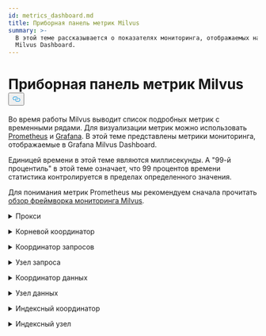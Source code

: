 ```yaml
---
id: metrics_dashboard.md
title: Приборная панель метрик Milvus
summary: >-
  В этой теме рассказывается о показателях мониторинга, отображаемых на панели
  Milvus Dashboard.
---
```

<h1 id="Milvus-Metrics-Dashboard" class="common-anchor-header">Приборная панель метрик Milvus<button data-href="#Milvus-Metrics-Dashboard" class="anchor-icon" translate="no">
      <svg translate="no"
        aria-hidden="true"
        focusable="false"
        height="20"
        version="1.1"
        viewBox="0 0 16 16"
        width="16"
      >
        <path
          fill="#0092E4"
          fill-rule="evenodd"
          d="M4 9h1v1H4c-1.5 0-3-1.69-3-3.5S2.55 3 4 3h4c1.45 0 3 1.69 3 3.5 0 1.41-.91 2.72-2 3.25V8.59c.58-.45 1-1.27 1-2.09C10 5.22 8.98 4 8 4H4c-.98 0-2 1.22-2 2.5S3 9 4 9zm9-3h-1v1h1c1 0 2 1.22 2 2.5S13.98 12 13 12H9c-.98 0-2-1.22-2-2.5 0-.83.42-1.64 1-2.09V6.25c-1.09.53-2 1.84-2 3.25C6 11.31 7.55 13 9 13h4c1.45 0 3-1.69 3-3.5S14.5 6 13 6z"
        ></path>
      </svg>
    </button></h1><p>Во время работы Milvus выводит список подробных метрик с временными рядами. Для визуализации метрик можно использовать <a href="https://prometheus.io/">Prometheus</a> и <a href="https://grafana.com/">Grafana</a>. В этой теме представлены метрики мониторинга, отображаемые в Grafana Milvus Dashboard.</p>
<p>Единицей времени в этой теме являются миллисекунды. А "99-й процентиль" в этой теме означает, что 99 процентов времени статистика контролируется в пределах определенного значения.</p>
<p>Для понимания метрик Prometheus мы рекомендуем сначала прочитать <a href="/docs/ru/monitor_overview.md">обзор фреймворка мониторинга Milvus</a>.</p>
<p><details><summary>Прокси</summary></p>
<table>
<thead>
<tr><th>Панель</th><th>Описание панели</th><th>PromQL (язык запросов Prometheus)</th><th>Используемые метрики Milvus</th><th>Описание метрик Milvus</th></tr>
</thead>
<tbody>
<tr><td>Скорость подсчета поисковых векторов</td><td>Среднее количество векторов, запрашиваемых в секунду каждым прокси в течение последних двух минут.</td><td><code translate="no">sum(increase(milvus_proxy_search_vectors_count{app_kubernetes_io_instance=~&quot;$instance&quot;, app_kubernetes_io_name=&quot;$app_name&quot;, namespace=&quot;$namespace&quot;}[2m])/120) by (pod, node_id)</code></td><td><code translate="no">milvus_proxy_search_vectors_count</code></td><td>Накопленное количество запрошенных векторов.</td></tr>
<tr><td>Insert Vector Count Rate</td><td>Среднее количество векторов, вставленных в секунду каждым прокси в течение последних двух минут.</td><td><code translate="no">sum(increase(milvus_proxy_insert_vectors_count{app_kubernetes_io_instance=~&quot;$instance&quot;, app_kubernetes_io_name=&quot;$app_name&quot;, namespace=&quot;$namespace&quot;}[2m])/120) by (pod, node_id)</code></td><td><code translate="no">milvus_proxy_insert_vectors_count</code></td><td>Накопленное количество вставленных векторов.</td></tr>
<tr><td>Латентность поиска</td><td>Средняя задержка и 99-й процентиль задержки получения запросов на поиск и запрос каждым прокси в течение последних двух минут.</td><td>p99: <br/> <code translate="no">histogram_quantile(0.99, sum by (le, query_type, pod, node_id) (rate(milvus_proxy_sq_latency_bucket{app_kubernetes_io_instance=~&quot;$instance&quot;, app_kubernetes_io_name=&quot;$app_name&quot;, namespace=&quot;$namespace&quot;}[2m])))</code> <br/> avg: <br/> <code translate="no">sum(increase(milvus_proxy_sq_latency_sum{app_kubernetes_io_instance=~&quot;$instance&quot;, app_kubernetes_io_name=&quot;$app_name&quot;, namespace=&quot;$namespace&quot;}[2m])) by (pod, node_id, query_type) / sum(increase(milvus_proxy_sq_latency_count{app_kubernetes_io_instance=~&quot;$instance&quot;, app_kubernetes_io_name=&quot;$app_name&quot;, namespace=&quot;$namespace&quot;}[2m])) by (pod, node_id, query_type)</code></td><td><code translate="no">milvus_proxy_sq_latency</code></td><td>Задержка запросов на поиск и запросы.</td></tr>
<tr><td>Задержка поиска коллекции</td><td>Средняя задержка и 99-й процентиль задержки получения запросов поиска и запросов к определенной коллекции каждым прокси в течение последних двух минут.</td><td>p99: <br/> <code translate="no">histogram_quantile(0.99, sum by (le, query_type, pod, node_id) (rate(milvus_proxy_collection_sq_latency_bucket{app_kubernetes_io_instance=~&quot;$instance&quot;, app_kubernetes_io_name=&quot;$app_name&quot;, namespace=&quot;$namespace&quot;, collection_name=~&quot;$collection&quot;}[2m])))</code> <br/> avg: <br/> <code translate="no">sum(increase(milvus_proxy_collection_sq_latency_sum{app_kubernetes_io_instance=~&quot;$instance&quot;, app_kubernetes_io_name=&quot;$app_name&quot;, namespace=&quot;$namespace&quot;, collection_name=~&quot;$collection&quot;}[2m])) by (pod, node_id, query_type) / sum(increase(milvus_proxy_collection_sq_latency_count{app_kubernetes_io_instance=~&quot;$instance&quot;, app_kubernetes_io_name=&quot;$app_name&quot;, namespace=&quot;$namespace&quot;, collection_name=~&quot;$collection&quot;}[2m])) by (pod, node_id, query_type)</code></td><td><code translate="no">milvus_proxy_collection_sq_latency_sum</code></td><td>Время ожидания запросов поиска и запросов к определенной коллекции</td></tr>
<tr><td>Мутационная задержка</td><td>Средняя задержка и 99-й процентиль задержки получения запросов на мутацию каждым прокси в течение последних двух минут.</td><td>p99: <br/> <code translate="no">histogram_quantile(0.99, sum by (le, msg_type, pod, node_id) (rate(milvus_proxy_mutation_latency_bucket{app_kubernetes_io_instance=~&quot;$instance&quot;, app_kubernetes_io_name=&quot;$app_name&quot;, namespace=&quot;$namespace&quot;}[2m])))</code> <br/> avg: <br/> <code translate="no">sum(increase(milvus_proxy_mutation_latency_sum{app_kubernetes_io_instance=~&quot;$instance&quot;, app_kubernetes_io_name=&quot;$app_name&quot;, namespace=&quot;$namespace&quot;}[2m])) by (pod, node_id, msg_type) / sum(increase(milvus_proxy_mutation_latency_count{app_kubernetes_io_instance=~&quot;$instance&quot;, app_kubernetes_io_name=&quot;$app_name&quot;, namespace=&quot;$namespace&quot;}[2m])) by (pod, node_id, msg_type)</code></td><td><code translate="no">milvus_proxy_mutation_latency_sum</code></td><td>Задержка запросов на мутацию.</td></tr>
<tr><td>Латентность мутации коллекции</td><td>Средняя задержка и 99-й процентиль задержки получения запросов мутации к определенной коллекции каждым прокси в течение последних двух минут.</td><td>p99: <br/> <code translate="no">histogram_quantile(0.99, sum by (le, query_type, pod, node_id) (rate(milvus_proxy_collection_sq_latency_bucket{app_kubernetes_io_instance=~&quot;$instance&quot;, app_kubernetes_io_name=&quot;$app_name&quot;, namespace=&quot;$namespace&quot;, collection_name=~&quot;$collection&quot;}[2m])))</code> <br/> avg: <br/> <code translate="no">sum(increase(milvus_proxy_collection_sq_latency_sum{app_kubernetes_io_instance=~&quot;$instance&quot;, app_kubernetes_io_name=&quot;$app_name&quot;, namespace=&quot;$namespace&quot;, collection_name=~&quot;$collection&quot;}[2m])) by (pod, node_id, query_type) / sum(increase(milvus_proxy_collection_sq_latency_count{app_kubernetes_io_instance=~&quot;$instance&quot;, app_kubernetes_io_name=&quot;$app_name&quot;, namespace=&quot;$namespace&quot;, collection_name=~&quot;$collection&quot;}[2m])) by (pod, node_id, query_type)</code></td><td><code translate="no">milvus_proxy_collection_sq_latency_sum</code></td><td>Задержка запросов мутации к определенной коллекции</td></tr>
<tr><td>Задержка ожидания результатов поиска</td><td>Средняя задержка и 99-й процентиль задержки между отправкой запросов поиска и запросов и получением результатов прокси в течение последних двух минут.</td><td>p99: <br/> <code translate="no">histogram_quantile(0.99, sum by (le, query_type, pod, node_id) (rate(milvus_proxy_sq_wait_result_latency_bucket{app_kubernetes_io_instance=~&quot;$instance&quot;, app_kubernetes_io_name=&quot;$app_name&quot;, namespace=&quot;$namespace&quot;}[2m])))</code> <br/> avg: <br/> <code translate="no">sum(increase(milvus_proxy_sq_wait_result_latency_sum{app_kubernetes_io_instance=~&quot;$instance&quot;, app_kubernetes_io_name=&quot;$app_name&quot;, namespace=&quot;$namespace&quot;}[2m])) by (pod, node_id, query_type) / sum(increase(milvus_proxy_sq_wait_result_latency_count{app_kubernetes_io_instance=~&quot;$instance&quot;, app_kubernetes_io_name=&quot;$app_name&quot;, namespace=&quot;$namespace&quot;}[2m])) by (pod, node_id, query_type)</code></td><td><code translate="no">milvus_proxy_sq_wait_result_latency</code></td><td>Задержка между отправкой запросов на поиск и получение результатов.</td></tr>
<tr><td>Уменьшить задержку результатов поиска</td><td>Средняя задержка и 99-й процентиль задержки агрегирования результатов поиска и запросов через прокси в течение последних двух минут.</td><td>p99: <br/> <code translate="no">histogram_quantile(0.99, sum by (le, query_type, pod, node_id) (rate(milvus_proxy_sq_reduce_result_latency_bucket{app_kubernetes_io_instance=~&quot;$instance&quot;, app_kubernetes_io_name=&quot;$app_name&quot;, namespace=&quot;$namespace&quot;}[2m])))</code> <br/> avg: <br/> <code translate="no">sum(increase(milvus_proxy_sq_reduce_result_latency_sum{app_kubernetes_io_instance=~&quot;$instance&quot;, app_kubernetes_io_name=&quot;$app_name&quot;, namespace=&quot;$namespace&quot;}[2m])) by (pod, node_id, query_type) / sum(increase(milvus_proxy_sq_reduce_result_latency_count{app_kubernetes_io_instance=~&quot;$instance&quot;, app_kubernetes_io_name=&quot;$app_name&quot;, namespace=&quot;$namespace&quot;}[2m])) by (pod, node_id, query_type)</code></td><td><code translate="no">milvus_proxy_sq_reduce_result_latency</code></td><td>Задержка объединения результатов поиска и запросов, возвращаемых каждым узлом запроса.</td></tr>
<tr><td>Задержка декодирования результатов поиска</td><td>Средняя задержка и 99-й процентиль задержки декодирования результатов поиска и запросов по прокси в течение последних двух минут.</td><td>p99: <br/> <code translate="no">histogram_quantile(0.99, sum by (le, query_type, pod, node_id) (rate(milvus_proxy_sq_decode_result_latency_bucket{app_kubernetes_io_instance=~&quot;$instance&quot;, app_kubernetes_io_name=&quot;$app_name&quot;, namespace=&quot;$namespace&quot;}[2m])))</code> <br/> avg: <br/> <code translate="no">sum(increase(milvus_proxy_sq_decode_result_latency_sum{app_kubernetes_io_instance=~&quot;$instance&quot;, app_kubernetes_io_name=&quot;$app_name&quot;, namespace=&quot;$namespace&quot;}[2m])) by (pod, node_id, query_type) / sum(increase(milvus_proxy_sq_decode_resultlatency_count{app_kubernetes_io_instance=~&quot;$instance&quot;, app_kubernetes_io_name=&quot;$app_name&quot;, namespace=&quot;$namespace&quot;}[2m])) by (pod, node_id, query_type)</code></td><td><code translate="no">milvus_proxy_sq_decode_result_latency</code></td><td>Задержка декодирования каждого результата поиска и запроса.</td></tr>
<tr><td>Msg Stream Object Num</td><td>Среднее, максимальное и минимальное количество объектов msgstream, созданных каждым прокси на соответствующей физической теме за последние две минуты.</td><td><code translate="no">avg(milvus_proxy_msgstream_obj_num{app_kubernetes_io_instance=~&quot;$instance&quot;, app_kubernetes_io_name=&quot;$app_name&quot;, namespace=&quot;$namespace&quot;}) by (pod, node_id) max(milvus_proxy_msgstream_obj_num{app_kubernetes_io_instance=~&quot;$instance&quot;, app_kubernetes_io_name=&quot;$app_name&quot;, namespace=&quot;$namespace&quot;}) by (pod, node_id) min(milvus_proxy_msgstream_obj_num{app_kubernetes_io_instance=~&quot;$instance&quot;, app_kubernetes_io_name=&quot;$app_name&quot;, namespace=&quot;$namespace&quot;}) by (pod, node_id)</code></td><td><code translate="no">milvus_proxy_msgstream_obj_num</code></td><td>Количество объектов msgstream, созданных в каждой физической теме.</td></tr>
<tr><td>Задержка отправки мутаций</td><td>Средняя задержка и 99-й процентиль задержки отправки запросов на вставку или удаление каждым прокси в течение последних двух минут.</td><td>p99: <br/> <code translate="no">histogram_quantile(0.99, sum by (le, msg_type, pod, node_id) (rate(milvus_proxy_mutation_send_latency_bucket{app_kubernetes_io_instance=~&quot;$instance&quot;, app_kubernetes_io_name=&quot;$app_name&quot;, namespace=&quot;$namespace&quot;}[2m])))</code> <br/> avg: <br/> <code translate="no">sum(increase(milvus_proxy_mutation_send_latency_sum{app_kubernetes_io_instance=~&quot;$instance&quot;, app_kubernetes_io_name=&quot;$app_name&quot;, namespace=&quot;$namespace&quot;}[2m])) by (pod, node_id, msg_type) / sum(increase(milvus_proxy_mutation_send_latency_count{app_kubernetes_io_instance=~&quot;$instance&quot;, app_kubernetes_io_name=&quot;$app_name&quot;, namespace=&quot;$namespace&quot;}[2m])) by (pod, node_id, msg_type)</code></td><td><code translate="no">milvus_proxy_mutation_send_latency</code></td><td>Задержка отправки запросов на вставку или удаление.</td></tr>
<tr><td>Скорость попадания в кэш</td><td>Средний показатель попадания в кэш операций, включая <code translate="no">GeCollectionID</code>, <code translate="no">GetCollectionInfo</code> и <code translate="no">GetCollectionSchema</code> в секунду в течение последних двух минут.</td><td><code translate="no">sum(increase(milvus_proxy_cache_hit_count{app_kubernetes_io_instance=~&quot;$instance&quot;, app_kubernetes_io_name=&quot;$app_name&quot;, namespace=&quot;$namespace&quot;, cache_state=&quot;hit&quot;}[2m])/120) by(cache_name, pod, node_id) / sum(increase(milvus_proxy_cache_hit_count{app_kubernetes_io_instance=~&quot;$instance&quot;, app_kubernetes_io_name=&quot;$app_name&quot;, namespace=&quot;$namespace&quot;}[2m])/120) by(cache_name, pod, node_id)</code></td><td><code translate="no">milvus_proxy_cache_hit_count</code></td><td>Статистика попаданий и отказов для каждой операции чтения кэша.</td></tr>
<tr><td>Задержка обновления кэша</td><td>Средняя задержка и 99-й процентиль задержки обновления кэша по прокси в течение последних двух минут.</td><td>p99: <br/> <code translate="no">histogram_quantile(0.99, sum by (le, pod, node_id) (rate(milvus_proxy_cache_update_latency_bucket{app_kubernetes_io_instance=~&quot;$instance&quot;, app_kubernetes_io_name=&quot;$app_name&quot;, namespace=&quot;$namespace&quot;}[2m])))</code> <br/> avg: <br/> <code translate="no">sum(increase(milvus_proxy_cache_update_latency_sum{app_kubernetes_io_instance=~&quot;$instance&quot;, app_kubernetes_io_name=&quot;$app_name&quot;, namespace=&quot;$namespace&quot;}[2m])) by (pod, node_id) / sum(increase(milvus_proxy_cache_update_latency_count{app_kubernetes_io_instance=~&quot;$instance&quot;, app_kubernetes_io_name=&quot;$app_name&quot;, namespace=&quot;$namespace&quot;}[2m])) by (pod, node_id)</code></td><td><code translate="no">milvus_proxy_cache_update_latency</code></td><td>Задержка обновления кэша каждый раз.</td></tr>
<tr><td>Время синхронизации</td><td>Среднее, максимальное и минимальное количество эпохального времени, синхронизированного каждым прокси в соответствующем физическом канале.</td><td><code translate="no">avg(milvus_proxy_sync_epoch_time{app_kubernetes_io_instance=~&quot;$instance&quot;, app_kubernetes_io_name=&quot;$app_name&quot;, namespace=&quot;$namespace&quot;}) by (pod, node_id) max(milvus_proxy_sync_epoch_time{app_kubernetes_io_instance=~&quot;$instance&quot;, app_kubernetes_io_name=&quot;$app_name&quot;, namespace=&quot;$namespace&quot;}) by (pod, node_id) min(milvus_proxy_sync_epoch_time{app_kubernetes_io_instance=~&quot;$instance&quot;, app_kubernetes_io_name=&quot;$app_name&quot;, namespace=&quot;$namespace&quot;}) by (pod, node_id)</code></td><td><code translate="no">milvus_proxy_sync_epoch_time</code></td><td>Время эпохи каждого физического канала (время Unix, миллисекунды, прошедшие с 1 января 1970 года).    <br/>    По умолчанию существует <code translate="no">ChannelName</code>, не относящийся к физическим каналам.</td></tr>
<tr><td>Применить задержку PK</td><td>Средняя задержка и 99-й процентиль задержки применения первичного ключа каждым прокси за последние две минуты.</td><td>p99: <br/> <code translate="no">histogram_quantile(0.99, sum by (le, pod, node_id) (rate(milvus_proxy_apply_pk_latency_bucket{app_kubernetes_io_instance=~&quot;$instance&quot;, app_kubernetes_io_name=&quot;$app_name&quot;, namespace=&quot;$namespace&quot;}[2m])))</code> <br/> avg: <br/> <code translate="no">sum(increase(milvus_proxy_apply_pk_latency_sum{app_kubernetes_io_instance=~&quot;$instance&quot;, app_kubernetes_io_name=&quot;$app_name&quot;, namespace=&quot;$namespace&quot;}[2m])) by (pod, node_id) / sum(increase(milvus_proxy_apply_pk_latency_count{app_kubernetes_io_instance=~&quot;$instance&quot;, app_kubernetes_io_name=&quot;$app_name&quot;, namespace=&quot;$namespace&quot;}[2m])) by (pod, node_id)</code></td><td><code translate="no">milvus_proxy_apply_pk_latency</code></td><td>Задержка применения первичного ключа.</td></tr>
<tr><td>Задержка применения временной метки</td><td>Средняя задержка и 99-й процентиль задержки применения временной метки каждым прокси в течение последних двух минут.</td><td>p99: <br/> <code translate="no">histogram_quantile(0.99, sum by (le, pod, node_id) (rate(milvus_proxy_apply_timestamp_latency_bucket{app_kubernetes_io_instance=~&quot;$instance&quot;, app_kubernetes_io_name=&quot;$app_name&quot;, namespace=&quot;$namespace&quot;}[2m])))</code> <br/> avg: <br/> <code translate="no">sum(increase(milvus_proxy_apply_timestamp_latency_sum{app_kubernetes_io_instance=~&quot;$instance&quot;, app_kubernetes_io_name=&quot;$app_name&quot;, namespace=&quot;$namespace&quot;}[2m])) by (pod, node_id) / sum(increase(milvus_proxy_apply_timestamp_latency_count{app_kubernetes_io_instance=~&quot;$instance&quot;, app_kubernetes_io_name=&quot;$app_name&quot;, namespace=&quot;$namespace&quot;}[2m])) by (pod, node_id)</code></td><td><code translate="no">milvus_proxy_apply_timestamp_latency</code></td><td>Задержка применения временной метки.</td></tr>
<tr><td>Коэффициент успешности запросов</td><td>Количество успешных запросов, полученных в секунду каждым прокси, с подробной разбивкой по типам запросов. Возможные типы запросов: DescribeCollection, DescribeIndex, GetCollectionStatistics, HasCollection, Search, Query, ShowPartitions, Insert и т. д.</td></tr>
<tr><td><code translate="no">sum(increase(milvus_proxy_req_count{app_kubernetes_io_instance=~&quot;$instance&quot;, app_kubernetes_io_name=&quot;$app_name&quot;, namespace=&quot;$namespace&quot;, status=&quot;success&quot;}[2m])/120) by(function_name, pod, node_id)</code></td><td><code translate="no">milvus_proxy_req_count</code></td><td>Количество всех типов полученных запросов</td></tr>
<tr><td>Частота неудачных запросов</td><td>Количество неудачных запросов, полученных в секунду каждым прокси, с подробной разбивкой по каждому типу запросов. Возможные типы запросов: DescribeCollection, DescribeIndex, GetCollectionStatistics, HasCollection, Search, Query, ShowPartitions, Insert и т. д.</td></tr>
<tr><td><code translate="no">sum(increase(milvus_proxy_req_count{app_kubernetes_io_instance=~&quot;$instance&quot;, app_kubernetes_io_name=&quot;$app_name&quot;, namespace=&quot;$namespace&quot;, status=&quot;fail&quot;}[2m])/120) by(function_name, pod, node_id)</code></td><td><code translate="no">milvus_proxy_req_count</code></td><td>Количество всех типов полученных запросов</td></tr>
<tr><td>Латентность запроса</td><td>Средняя задержка и 99-й процентиль задержки всех типов принимаемых запросов каждым прокси-сервером</td><td>p99: <br/> <code translate="no">histogram_quantile(0.99, sum by (le, pod, node_id, function_name) (rate(milvus_proxy_req_latency_bucket{app_kubernetes_io_instance=~&quot;$instance&quot;, app_kubernetes_io_name=&quot;$app_name&quot;, namespace=&quot;$namespace&quot;}[2m])))</code> <br/> avg: <br/> <code translate="no">sum(increase(milvus_proxy_req_latency_sum{app_kubernetes_io_instance=~&quot;$instance&quot;, app_kubernetes_io_name=&quot;$app_name&quot;, namespace=&quot;$namespace&quot;}[2m])) by (pod, node_id, function_name) / sum(increase(milvus_proxy_req_latency_count{app_kubernetes_io_instance=~&quot;$instance&quot;, app_kubernetes_io_name=&quot;$app_name&quot;, namespace=&quot;$namespace&quot;}[2m])) by (pod, node_id, function_name)</code></td><td><code translate="no">milvus_proxy_req_latency</code></td><td>Задержка всех типов запросов на получение</td></tr>
<tr><td>Количество байт запросов на вставку/удаление</td><td>Количество байт запросов на вставку и удаление, полученных прокси в секунду за последние две минуты.</td><td><code translate="no">sum(increase(milvus_proxy_receive_bytes_count{app_kubernetes_io_instance=~&quot;$instance&quot;, app_kubernetes_io_name=&quot;$app_name&quot;, namespace=&quot;$namespace&quot;}[2m])/120) by(pod, node_id)</code></td><td><code translate="no">milvus_proxy_receive_bytes_count</code></td><td>Количество запросов на вставку и удаление.</td></tr>
<tr><td>Скорость отправки байтов</td><td>Количество байт в секунду, отправленных обратно клиенту, когда каждый прокси отвечает на запросы поиска и запросов в течение последних двух минут.</td><td><code translate="no">sum(increase(milvus_proxy_send_bytes_count{app_kubernetes_io_instance=~&quot;$instance&quot;, app_kubernetes_io_name=&quot;$app_name&quot;, namespace=&quot;$namespace&quot;}[2m])/120) by(pod, node_id)</code></td><td><code translate="no">milvus_proxy_send_bytes_count</code></td><td>Количество байт, отправленных обратно клиенту, пока каждый прокси отвечает на запросы поиска и запросов.</td></tr>
</tbody>
</table>
<p></details></p>
<p><details><summary>Корневой координатор</summary></p>
<table>
<thead>
<tr><th>Панель</th><th>Описание панели</th><th>PromQL (язык запросов Prometheus)</th><th>Используемые метрики Milvus</th><th>Описание метрик Milvus</th></tr>
</thead>
<tbody>
<tr><td>Количество прокси-узлов</td><td>Количество созданных прокси.</td><td><code translate="no">sum(milvus_rootcoord_proxy_num{app_kubernetes_io_instance=~&quot;$instance&quot;, app_kubernetes_io_name=&quot;$app_name&quot;, namespace=&quot;$namespace&quot;}) by (app_kubernetes_io_instance)</code></td><td><code translate="no">milvus_rootcoord_proxy_num</code></td><td>Количество прокси-узлов.</td></tr>
<tr><td>Sync Time</td><td>Среднее, максимальное и минимальное количество эпохального времени, синхронизированного каждым корневым коордом в каждом физическом канале (PChannel).</td><td><code translate="no">avg(milvus_rootcoord_sync_epoch_time{app_kubernetes_io_instance=~&quot;$instance&quot;, app_kubernetes_io_name=&quot;$app_name&quot;, namespace=&quot;$namespace&quot;}) by (app_kubernetes_io_instance) max(milvus_rootcoord_sync_epoch_time{app_kubernetes_io_instance=~&quot;$instance&quot;, app_kubernetes_io_name=&quot;$app_name&quot;, namespace=&quot;$namespace&quot;}) by (app_kubernetes_io_instance) min(milvus_rootcoord_sync_epoch_time{app_kubernetes_io_instance=~&quot;$instance&quot;, app_kubernetes_io_name=&quot;$app_name&quot;, namespace=&quot;$namespace&quot;}) by (app_kubernetes_io_instance)</code></td><td><code translate="no">milvus_rootcoord_sync_epoch_time</code></td><td>Время эпохи каждого физического канала (время Unix, миллисекунды, прошедшие с 1 января 1970 года).</td></tr>
<tr><td>Скорость выполнения DDL-запросов</td><td>Состояние и количество DDL-запросов в секунду в течение последних двух минут.</td><td><code translate="no">sum(increase(milvus_rootcoord_ddl_req_count{app_kubernetes_io_instance=~&quot;$instance&quot;, app_kubernetes_io_name=&quot;$app_name&quot;, namespace=&quot;$namespace&quot;}[2m])/120) by (status, function_name)</code></td><td><code translate="no">milvus_rootcoord_ddl_req_count</code></td><td>Общее количество DDL-запросов, включая <code translate="no">CreateCollection</code>, <code translate="no">DescribeCollection</code>, <code translate="no">DescribeSegments</code>, <code translate="no">HasCollection</code>, <code translate="no">ShowCollections</code>, <code translate="no">ShowPartitions</code> и <code translate="no">ShowSegments</code>.</td></tr>
<tr><td>Латентность DDL-запросов</td><td>Средняя задержка и 99-й процентиль задержки DDL-запросов за последние две минуты.</td><td>p99: <br/> <code translate="no">histogram_quantile(0.99, sum by (le, function_name) (rate(milvus_rootcoord_ddl_req_latency_bucket{app_kubernetes_io_instance=~&quot;$instance&quot;, app_kubernetes_io_name=&quot;$app_name&quot;, namespace=&quot;$namespace&quot;}[2m])))</code> <br/> avg: <br/> <code translate="no">sum(increase(milvus_rootcoord_ddl_req_latency_sum{app_kubernetes_io_instance=~&quot;$instance&quot;, app_kubernetes_io_name=&quot;$app_name&quot;, namespace=&quot;$namespace&quot;}[2m])) by (function_name) / sum(increase(milvus_rootcoord_ddl_req_latency_count{app_kubernetes_io_instance=~&quot;$instance&quot;, app_kubernetes_io_name=&quot;$app_name&quot;, namespace=&quot;$namespace&quot;}[2m])) by (function_name)</code></td><td><code translate="no">milvus_rootcoord_ddl_req_latency</code></td><td>Задержка всех типов DDL-запросов.</td></tr>
<tr><td>Sync Timetick Latency</td><td>Средняя задержка и 99-й процентиль времени, использованного root coord для синхронизации всех временных меток с PChannel в течение последних двух минут.</td><td>p99: <br/> <code translate="no">histogram_quantile(0.99, sum by (le) (rate(milvus_rootcoord_sync_timetick_latency_bucket{app_kubernetes_io_instance=~&quot;$instance&quot;, app_kubernetes_io_name=&quot;$app_name&quot;, namespace=&quot;$namespace&quot;}[2m])))</code> <br/> avg: <br/> <code translate="no">sum(increase(milvus_rootcoord_sync_timetick_latency_sum{app_kubernetes_io_instance=~&quot;$instance&quot;, app_kubernetes_io_name=&quot;$app_name&quot;, namespace=&quot;$namespace&quot;}[2m])) / sum(increase(milvus_rootcoord_sync_timetick_latency_count{app_kubernetes_io_instance=~&quot;$instance&quot;, app_kubernetes_io_name=&quot;$app_name&quot;, namespace=&quot;$namespace&quot;}[2m]))</code></td><td><code translate="no">milvus_rootcoord_sync_timetick_latency</code></td><td>время, использованное корневым координатором для синхронизации всех временных меток с PChannel.</td></tr>
<tr><td>Скорость распределения идентификаторов</td><td>Количество идентификаторов, присваиваемых корневым коордом в секунду в течение последних двух минут.</td><td><code translate="no">sum(increase(milvus_rootcoord_id_alloc_count{app_kubernetes_io_instance=~&quot;$instance&quot;, app_kubernetes_io_name=&quot;$app_name&quot;, namespace=&quot;$namespace&quot;}[2m])/120)</code></td><td><code translate="no">milvus_rootcoord_id_alloc_count</code></td><td>Накопленное количество идентификаторов, присвоенных корневым коордом.</td></tr>
<tr><td>Временная метка</td><td>Последняя временная метка корневого коорда.</td><td><code translate="no">milvus_rootcoord_timestamp{app_kubernetes_io_instance=~&quot;$instance&quot;, app_kubernetes_io_name=&quot;$app_name&quot;, namespace=&quot;$namespace&quot;}</code></td><td><code translate="no">milvus_rootcoord_timestamp</code></td><td>Последняя временная метка корневого координатора.</td></tr>
<tr><td>Сохраненные временные метки</td><td>Предварительно назначенные временные метки, которые root coord сохраняет в метахранилище.</td><td><code translate="no">milvus_rootcoord_timestamp_saved{app_kubernetes_io_instance=~&quot;$instance&quot;, app_kubernetes_io_name=&quot;$app_name&quot;, namespace=&quot;$namespace&quot;}</code></td><td><code translate="no">milvus_rootcoord_timestamp_saved</code></td><td>Предварительно назначенные временные метки, которые root coord сохраняет в метахранилище.     <br/>    Временные метки назначаются на 3 секунды раньше. Временная метка обновляется и сохраняется в метахранилище каждые 50 миллисекунд.</td></tr>
<tr><td>Количество коллекций</td><td>Общее количество коллекций.</td><td><code translate="no">sum(milvus_rootcoord_collection_num{app_kubernetes_io_instance=~&quot;$instance&quot;, app_kubernetes_io_name=&quot;$app_name&quot;, namespace=&quot;$namespace&quot;}) by (app_kubernetes_io_instance)</code></td><td><code translate="no">milvus_rootcoord_collection_num</code></td><td>Общее количество коллекций, существующих в Milvus на данный момент.</td></tr>
<tr><td>Partition Num</td><td>Общее количество разделов.</td><td><code translate="no">sum(milvus_rootcoord_partition_num{app_kubernetes_io_instance=~&quot;$instance&quot;, app_kubernetes_io_name=&quot;$app_name&quot;, namespace=&quot;$namespace&quot;}) by (app_kubernetes_io_instance)</code></td><td><code translate="no">milvus_rootcoord_partition_num</code></td><td>Общее количество разделов, существующих в Milvus на данный момент.</td></tr>
<tr><td>DML Channel Num</td><td>Общее количество каналов DML.</td><td><code translate="no">sum(milvus_rootcoord_dml_channel_num{app_kubernetes_io_instance=~&quot;$instance&quot;, app_kubernetes_io_name=&quot;$app_name&quot;, namespace=&quot;$namespace&quot;}) by (app_kubernetes_io_instance)</code></td><td><code translate="no">milvus_rootcoord_dml_channel_num</code></td><td>Общее количество каналов DML, существующих в Milvus в настоящее время.</td></tr>
<tr><td>Msgstream Num</td><td>Общее количество msgstreams.</td><td><code translate="no">sum(milvus_rootcoord_msgstream_obj_num{app_kubernetes_io_instance=~&quot;$instance&quot;, app_kubernetes_io_name=&quot;$app_name&quot;, namespace=&quot;$namespace&quot;}) by (app_kubernetes_io_instance)</code></td><td><code translate="no">milvus_rootcoord_msgstream_obj_num</code></td><td>Общее количество msgstreams в Milvus на данный момент.</td></tr>
<tr><td>Credential Num</td><td>Общее количество учетных данных.</td><td><code translate="no">sum(milvus_rootcoord_credential_num{app_kubernetes_io_instance=~&quot;$instance&quot;, app_kubernetes_io_name=&quot;$app_name&quot;, namespace=&quot;$namespace&quot;}) by (app_kubernetes_io_instance)</code></td><td><code translate="no">milvus_rootcoord_credential_num</code></td><td>Общее количество учетных данных в Milvus на данный момент.</td></tr>
<tr><td>Задержка временного тика</td><td>Сумма максимальной временной задержки тиков графиков потока на всех DataNodes и QueryNodes.</td><td><code translate="no">sum(milvus_rootcoord_time_tick_delay{app_kubernetes_io_instance=~&quot;$instance&quot;, app_kubernetes_io_name=&quot;$app_name&quot;, namespace=&quot;$namespace&quot;}) by (app_kubernetes_io_instance)</code></td><td><code translate="no">milvus_rootcoord_time_tick_delay</code></td><td>Максимальная временная задержка тиков графиков потока на каждом DataNode и QueryNode.</td></tr>
</tbody>
</table>
<p></details></p>
<p><details><summary>Координатор запросов</summary></p>
<table>
<thead>
<tr><th>Панель</th><th>Описание панели</th><th>PromQL (язык запросов Prometheus)</th><th>Используемые метрики Milvus</th><th>Описание метрик Milvus</th></tr>
</thead>
<tbody>
<tr><td>Collection Loaded Num</td><td>Количество коллекций, которые в данный момент загружены в память.</td><td><code translate="no">sum(milvus_querycoord_collection_num{app_kubernetes_io_instance=~&quot;$instance&quot;, app_kubernetes_io_name=&quot;$app_name&quot;, namespace=&quot;$namespace&quot;}) by (app_kubernetes_io_instance)</code></td><td><code translate="no">milvus_querycoord_collection_num</code></td><td>Количество коллекций, которые в данный момент загружены Milvus.</td></tr>
<tr><td>Entity Loaded Num</td><td>Количество сущностей, загруженных в память в данный момент.</td><td><code translate="no">sum(milvus_querycoord_entity_num{app_kubernetes_io_instance=~&quot;$instance&quot;, app_kubernetes_io_name=&quot;$app_name&quot;, namespace=&quot;$namespace&quot;}) by (app_kubernetes_io_instance)</code></td><td><code translate="no">milvus_querycoord_entitiy_num</code></td><td>Количество сущностей, загруженных Milvus в данный момент.</td></tr>
<tr><td>Скорость запросов на загрузку</td><td>Количество запросов на загрузку в секунду за последние две минуты.</td><td><code translate="no">sum(increase(milvus_querycoord_load_req_count{app_kubernetes_io_instance=~&quot;$instance&quot;, app_kubernetes_io_name=&quot;$app_name&quot;, namespace=&quot;$namespace&quot;}[2m])120) by (status)</code></td><td><code translate="no">milvus_querycoord_load_req_count</code></td><td>Накопленное количество запросов на загрузку.</td></tr>
<tr><td>Скорость запросов на освобождение</td><td>Количество запросов на освобождение в секунду в течение последних двух минут.</td><td><code translate="no">sum(increase(milvus_querycoord_release_req_count{app_kubernetes_io_instance=~&quot;$instance&quot;, app_kubernetes_io_name=&quot;$app_name&quot;, namespace=&quot;$namespace&quot;}[2m])/120) by (status)</code></td><td><code translate="no">milvus_querycoord_release_req_count</code></td><td>Накопленное количество запросов на освобождение.</td></tr>
<tr><td>Латентность запросов нагрузки</td><td>Средняя задержка и 99-й процентиль задержки запросов нагрузки за последние две минуты.</td><td>p99: <br/> <code translate="no">histogram_quantile(0.99, sum by (le) (rate(milvus_querycoord_load_latency_bucket{app_kubernetes_io_instance=~&quot;$instance&quot;, app_kubernetes_io_name=&quot;$app_name&quot;, namespace=&quot;$namespace&quot;}[2m])))</code> <br/> avg: <br/> <code translate="no">sum(increase(milvus_querycoord_load_latency_sum{app_kubernetes_io_instance=~&quot;$instance&quot;, app_kubernetes_io_name=&quot;$app_name&quot;, namespace=&quot;$namespace&quot;}[2m])) / sum(increase(milvus_querycoord_load_latency_count{app_kubernetes_io_instance=~&quot;$instance&quot;, app_kubernetes_io_name=&quot;$app_name&quot;, namespace=&quot;$namespace&quot;}[2m]))</code></td><td><code translate="no">milvus_querycoord_load_latency</code></td><td>Время, затраченное на выполнение запроса на нагрузку.</td></tr>
<tr><td>Задержка запроса на освобождение</td><td>Средняя задержка и 99-й процентиль задержки запросов на освобождение в течение последних двух минут.</td><td>p99: <br/> <code translate="no">histogram_quantile(0.99, sum by (le) (rate(milvus_querycoord_release_latency_bucket{app_kubernetes_io_instance=~&quot;$instance&quot;, app_kubernetes_io_name=&quot;$app_name&quot;, namespace=&quot;$namespace&quot;}[2m])))</code> <br/> avg: <br/> <code translate="no">sum(increase(milvus_querycoord_release_latency_sum{app_kubernetes_io_instance=~&quot;$instance&quot;, app_kubernetes_io_name=&quot;$app_name&quot;, namespace=&quot;$namespace&quot;}[2m])) / sum(increase(milvus_querycoord_release_latency_count{app_kubernetes_io_instance=~&quot;$instance&quot;, app_kubernetes_io_name=&quot;$app_name&quot;, namespace=&quot;$namespace&quot;}[2m]))</code></td><td><code translate="no">milvus_querycoord_release_latency</code></td><td>Время, затраченное на завершение запроса на освобождение.</td></tr>
<tr><td>Задача поднагрузки</td><td>Количество задач подзагрузки.</td><td><code translate="no">sum(milvus_querycoord_child_task_num{app_kubernetes_io_instance=~&quot;$instance&quot;, app_kubernetes_io_name=&quot;$app_name&quot;, namespace=&quot;$namespace&quot;}) by (app_kubernetes_io_instance)</code></td><td><code translate="no">milvus_querycoord_child_task_num</code></td><td>Количество подзадач нагрузки.    <br/>    Коорд запроса разбивает запрос нагрузки на несколько подзадач.</td></tr>
<tr><td>Родительское задание нагрузки</td><td>Количество родительских заданий нагрузки.</td><td><code translate="no">sum(milvus_querycoord_parent_task_num{app_kubernetes_io_instance=~&quot;$instance&quot;, app_kubernetes_io_name=&quot;$app_name&quot;, namespace=&quot;$namespace&quot;}) by (app_kubernetes_io_instance)</code></td><td><code translate="no">milvus_querycoord_parent_task_num</code></td><td>Количество подзадач.    <br/>    Каждый запрос нагрузки соответствует родительской задаче в очереди задач.</td></tr>
<tr><td>Латентность подзадач нагрузки</td><td>Средняя задержка и 99-й процентиль задержки задачи подзагрузки за последние две минуты.</td><td>p99: <br/> <code translate="no">histogram_quantile(0.99, sum by (le) (rate(milvus_querycoord_child_task_latency_bucket{app_kubernetes_io_instance=~&quot;$instance&quot;, app_kubernetes_io_name=&quot;$app_name&quot;, namespace=&quot;$namespace&quot;}[2m])))</code> <br/> avg: <br/> <code translate="no">sum(increase(milvus_querycoord_child_task_latency_sum{app_kubernetes_io_instance=~&quot;$instance&quot;, app_kubernetes_io_name=&quot;$app_name&quot;, namespace=&quot;$namespace&quot;}[2m])) / sum(increase(milvus_querycoord_child_task_latency_count{app_kubernetes_io_instance=~&quot;$instance&quot;, app_kubernetes_io_name=&quot;$app_name&quot;, namespace=&quot;$namespace&quot;}[2m])) namespace&quot;}[2m])))</code></td><td><code translate="no">milvus_querycoord_child_task_latency</code></td><td>Время ожидания завершения задачи подзагрузки.</td></tr>
<tr><td>Query Node Num</td><td>Количество узлов запроса, управляемых коорд. запросом.</td><td><code translate="no">sum(milvus_querycoord_querynode_num{app_kubernetes_io_instance=~&quot;$instance&quot;, app_kubernetes_io_name=&quot;$app_name&quot;, namespace=&quot;$namespace&quot;}) by (app_kubernetes_io_instance)</code></td><td><code translate="no">milvus_querycoord_querynode_num</code></td><td>Количество узлов запроса, управляемых координатором запроса.</td></tr>
</tbody>
</table>
<p></details></p>
<p><details><summary>Узел запроса</summary></p>
<table>
<thead>
<tr><th>Панель</th><th>Описание панели</th><th>PromQL (язык запросов Prometheus)</th><th>Используемые метрики Milvus</th><th>Описание метрик Milvus</th></tr>
</thead>
<tbody>
<tr><td>Collection Loaded Num</td><td>Количество коллекций, загруженных в память каждым узлом запроса.</td><td><code translate="no">sum(milvus_querynode_collection_num{app_kubernetes_io_instance=~&quot;$instance&quot;, app_kubernetes_io_name=&quot;$app_name&quot;, namespace=&quot;$namespace&quot;}) by (pod, node_id)</code></td><td><code translate="no">milvus_querynode_collection_num</code></td><td>Количество коллекций, загруженных каждым узлом запроса.</td></tr>
<tr><td>Partition Loaded Num</td><td>Количество разделов, загруженных в память каждым узлом запроса.</td><td><code translate="no">sum(milvus_querynode_partition_num{app_kubernetes_io_instance=~&quot;$instance&quot;, app_kubernetes_io_name=&quot;$app_name&quot;, namespace=&quot;$namespace&quot;}) by (pod, node_id)</code></td><td><code translate="no">milvus_querynode_partition_num</code></td><td>Количество разделов, загруженных каждым узлом запроса.</td></tr>
<tr><td>Segment Loaded Num</td><td>Количество сегментов, загруженных в память каждым узлом запроса.</td><td><code translate="no">sum(milvus_querynode_segment_num{app_kubernetes_io_instance=~&quot;$instance&quot;, app_kubernetes_io_name=&quot;$app_name&quot;, namespace=&quot;$namespace&quot;}) by (pod, node_id)</code></td><td><code translate="no">milvus_querynode_segment_num</code></td><td>Количество сегментов, загруженных каждым узлом запроса.</td></tr>
<tr><td>Queryable Entity Num</td><td>Количество сущностей, доступных для запроса и поиска, на каждом узле запроса.</td><td><code translate="no">sum(milvus_querynode_entity_num{app_kubernetes_io_instance=~&quot;$instance&quot;, app_kubernetes_io_name=&quot;$app_name&quot;, namespace=&quot;$namespace&quot;}) by (pod, node_id)</code></td><td><code translate="no">milvus_querynode_entity_num</code></td><td>Количество сущностей, доступных для запроса и поиска, на каждом узле запроса.</td></tr>
<tr><td>Виртуальный канал DML</td><td>Количество виртуальных каналов DML, просматриваемых каждым узлом запроса.</td><td><code translate="no">sum(milvus_querynode_dml_vchannel_num{app_kubernetes_io_instance=~&quot;$instance&quot;, app_kubernetes_io_name=&quot;$app_name&quot;, namespace=&quot;$namespace&quot;}) by (pod, node_id)</code></td><td><code translate="no">milvus_querynode_dml_vchannel_num</code></td><td>Количество виртуальных каналов DML, просматриваемых каждым узлом запроса.</td></tr>
<tr><td>Виртуальный дельта-канал</td><td>Количество дельта-каналов, просматриваемых каждым узлом запроса.</td><td><code translate="no">sum(milvus_querynode_delta_vchannel_num{app_kubernetes_io_instance=~&quot;$instance&quot;, app_kubernetes_io_name=&quot;$app_name&quot;, namespace=&quot;$namespace&quot;}) by (pod, node_id)</code></td><td><code translate="no">milvus_querynode_delta_vchannel_num</code></td><td>Количество дельта-каналов, просматриваемых каждым узлом запроса.</td></tr>
<tr><td>Количество потребителей</td><td>Количество потребителей в каждом узле запроса.</td><td><code translate="no">sum(milvus_querynode_consumer_num{app_kubernetes_io_instance=~&quot;$instance&quot;, app_kubernetes_io_name=&quot;$app_name&quot;, namespace=&quot;$namespace&quot;}) by (pod, node_id)</code></td><td><code translate="no">milvus_querynode_consumer_num</code></td><td>Количество потребителей в каждом узле запроса.</td></tr>
<tr><td>Количество поисковых запросов</td><td>Общее количество запросов на поиск и запрос, полученных в секунду каждым узлом запроса, и количество успешных запросов на поиск и запрос за последние две минуты.</td><td><code translate="no">sum(increase(milvus_querynode_sq_req_count{app_kubernetes_io_instance=~&quot;$instance&quot;, app_kubernetes_io_name=&quot;$app_name&quot;, namespace=&quot;$namespace&quot;}[2m])/120) by (query_type, status, pod, node_id)</code></td><td><code translate="no">milvus_querynode_sq_req_count</code></td><td>Накопленное количество запросов поиска и запросов.</td></tr>
<tr><td>Латентность поисковых запросов</td><td>Средняя задержка и 99-й процентиль времени, затраченного на поиск и запросы каждым узлом запроса в течение последних двух минут.    <br/>    На этой панели отображается задержка запросов поиска и запросов, статус которых &quot;успех&quot; или &quot;итог&quot;.</td><td>p99: <br/> <code translate="no">histogram_quantile(0.99, sum by (le, pod, node_id) (rate(milvus_querynode_sq_req_latency_bucket{app_kubernetes_io_instance=~&quot;$instance&quot;, app_kubernetes_io_name=&quot;$app_name&quot;, namespace=&quot;$namespace&quot;}[2m])))</code> <br/> avg: <br/> <code translate="no">sum(increase(milvus_querynode_sq_req_latency_sum{app_kubernetes_io_instance=~&quot;$instance&quot;, app_kubernetes_io_name=&quot;$app_name&quot;, namespace=&quot;$namespace&quot;}[2m])) by(pod, node_id, query_type) / sum(increase(milvus_querynode_sq_req_latency_count{app_kubernetes_io_instance=~&quot;$instance&quot;, app_kubernetes_io_name=&quot;$app_name&quot;, namespace=&quot;$namespace&quot;}[2m])) by(pod, node_id, query_type)</code></td><td><code translate="no">milvus_querynode_sq_req_latency</code></td><td>Задержка поисковых запросов узла запроса.</td></tr>
<tr><td>Латентность поиска в очереди</td><td>Средняя задержка и 99-й процентиль задержки запросов поиска и запросов в очереди за последние две минуты.</td><td>p99: <br/> <code translate="no">histogram_quantile(0.99, sum by (le, pod, node_id, query_type) (rate(milvus_querynode_sq_queue_latency_bucket{app_kubernetes_io_instance=~&quot;$instance&quot;, app_kubernetes_io_name=&quot;$app_name&quot;, namespace=&quot;$namespace&quot;}[2m])))</code> <br/> avg: <br/> <code translate="no">sum(increase(milvus_querynode_sq_queue_latency_sum{app_kubernetes_io_instance=~&quot;$instance&quot;, app_kubernetes_io_name=&quot;$app_name&quot;, namespace=&quot;$namespace&quot;}[2m])) by(pod, node_id, query_type) / sum(increase(milvus_querynode_sq_queue_latency_count{app_kubernetes_io_instance=~&quot;$instance&quot;, app_kubernetes_io_name=&quot;$app_name&quot;, namespace=&quot;$namespace&quot;}[2m])) by(pod, node_id, query_type)</code></td><td><code translate="no">milvus_querynode_sq_queue_latency</code></td><td>Задержка запросов поиска и запросов, полученных узлом запроса.</td></tr>
<tr><td>Латентность поискового сегмента</td><td>Средняя задержка и 99-й процентиль времени, затраченного узлом запроса на поиск и запрос сегмента в течение последних двух минут.    <br/>    Статус сегмента может быть закрытым или растущим.</td><td>p99: <br/> <code translate="no">histogram_quantile(0.99, sum by (le, query_type, segment_state, pod, node_id) (rate(milvus_querynode_sq_segment_latency_bucket{app_kubernetes_io_instance=~&quot;$instance&quot;, app_kubernetes_io_name=&quot;$app_name&quot;, namespace=&quot;$namespace&quot;}[2m])))</code> <br/> avg: <br/> <code translate="no">sum(increase(milvus_querynode_sq_segment_latency_sum{app_kubernetes_io_instance=~&quot;$instance&quot;, app_kubernetes_io_name=&quot;$app_name&quot;, namespace=&quot;$namespace&quot;}[2m])) by(pod, node_id, query_type, segment_state) / sum(increase(milvus_querynode_sq_segment_latency_count{app_kubernetes_io_instance=~&quot;$instance&quot;, app_kubernetes_io_name=&quot;$app_name&quot;, namespace=&quot;$namespace&quot;}[2m])) by(pod, node_id, query_type, segment_state)</code></td><td><code translate="no">milvus_querynode_sq_segment_latency</code></td><td>Время, затрачиваемое узлом запроса на поиск и запрос каждого сегмента.</td></tr>
<tr><td>Задержка запроса сегмента</td><td>Средняя задержка и 99-й процентиль времени, затраченного каждым узлом запроса на поиск и запрос в сегменте за последние две минуты.</td><td>p99: <br/> <code translate="no">histogram_quantile(0.99, sum by (le, query_type, pod, node_id) (rate(milvus_querynode_sq_core_latency_bucket{app_kubernetes_io_instance=~&quot;$instance&quot;, app_kubernetes_io_name=&quot;$app_name&quot;, namespace=&quot;$namespace&quot;}[2m])))</code> <br/> avg: <br/> <code translate="no">sum(increase(milvus_querynode_sq_core_latency_sum{app_kubernetes_io_instance=~&quot;$instance&quot;, app_kubernetes_io_name=&quot;$app_name&quot;, namespace=&quot;$namespace&quot;}[2m])) by(pod, node_id, query_type) / sum(increase(milvus_querynode_sq_core_latency_count{app_kubernetes_io_instance=~&quot;$instance&quot;, app_kubernetes_io_name=&quot;$app_name&quot;, namespace=&quot;$namespace&quot;}[2m])) by(pod, node_id, query_type)</code></td><td><code translate="no">milvus_querynode_sq_core_latency</code></td><td>Время, затрачиваемое каждым узлом запроса на поиск и запрос в segcore.</td></tr>
<tr><td>Латентность уменьшения поиска</td><td>Средняя задержка и 99-й процентиль времени, использованного каждым узлом запроса на этапе уменьшения поиска или запроса в течение последних двух минут.</td><td>p99: <br/> <code translate="no">histogram_quantile(0.99, sum by (le, pod, node_id, query_type) (rate(milvus_querynode_sq_reduce_latency_bucket{app_kubernetes_io_instance=~&quot;$instance&quot;, app_kubernetes_io_name=&quot;$app_name&quot;, namespace=&quot;$namespace&quot;}[2m])))</code> <br/> avg: <br/> <code translate="no">sum(increase(milvus_querynode_sq_reduce_latency_sum{app_kubernetes_io_instance=~&quot;$instance&quot;, app_kubernetes_io_name=&quot;$app_name&quot;, namespace=&quot;$namespace&quot;}[2m])) by(pod, node_id, query_type) / sum(increase(milvus_querynode_sq_reduce_latency_count{app_kubernetes_io_instance=~&quot;$instance&quot;, app_kubernetes_io_name=&quot;$app_name&quot;, namespace=&quot;$namespace&quot;}[2m])) by(pod, node_id, query_type)</code></td><td><code translate="no">milvus_querynode_sq_reduce_latency</code></td><td>Время, затрачиваемое каждым запросом на этапе уменьшения.</td></tr>
<tr><td>Латентность сегмента нагрузки</td><td>Средняя задержка и 99-й процентиль времени, затрачиваемого каждым узлом запроса на загрузку сегмента за последние две минуты.</td><td>p99: <br/> <code translate="no">histogram_quantile(0.99, sum by (le, pod, node_id) (rate(milvus_querynode_load_segment_latency_bucket{app_kubernetes_io_instance=~&quot;$instance&quot;, app_kubernetes_io_name=&quot;$app_name&quot;, namespace=&quot;$namespace&quot;}[2m])))</code> <br/> avg: <br/> <code translate="no">sum(increase(milvus_querynode_load_segment_latency_sum{app_kubernetes_io_instance=~&quot;$instance&quot;, app_kubernetes_io_name=&quot;$app_name&quot;, namespace=&quot;$namespace&quot;}[2m])) by(pod, node_id) / sum(increase(milvus_querynode_load_segment_latency_count{app_kubernetes_io_instance=~&quot;$instance&quot;, app_kubernetes_io_name=&quot;$app_name&quot;, namespace=&quot;$namespace&quot;}[2m])) by(pod, node_id)</code></td><td><code translate="no">milvus_querynode_load_segment_latency_bucket</code></td><td>Время, затрачиваемое каждым узлом запроса на загрузку сегмента.</td></tr>
<tr><td>Flowgraph Num</td><td>Количество графов потока в каждом узле запроса.</td><td><code translate="no">sum(milvus_querynode_flowgraph_num{app_kubernetes_io_instance=~&quot;$instance&quot;, app_kubernetes_io_name=&quot;$app_name&quot;, namespace=&quot;$namespace&quot;}) by (pod, node_id)</code></td><td><code translate="no">milvus_querynode_flowgraph_num</code></td><td>Количество графов потока в каждом узле запроса.</td></tr>
<tr><td>Длина очереди нерешенных задач чтения</td><td>Длина очереди неразрешенных запросов на чтение в каждом узле запроса.</td><td><code translate="no">sum(milvus_querynode_read_task_unsolved_len{app_kubernetes_io_instance=~&quot;$instance&quot;, app_kubernetes_io_name=&quot;$app_name&quot;, namespace=&quot;$namespace&quot;}) by (pod, node_id)</code></td><td><code translate="no">milvus_querynode_read_task_unsolved_len</code></td><td>Длина очереди неразрешенных запросов на чтение.</td></tr>
<tr><td>Длина готовой задачи чтения</td><td>Длина очереди запросов на чтение, которые должны быть выполнены в каждом узле запроса.</td><td><code translate="no">sum(milvus_querynode_read_task_ready_len{app_kubernetes_io_instance=~&quot;$instance&quot;, app_kubernetes_io_name=&quot;$app_name&quot;, namespace=&quot;$namespace&quot;}) by (pod, node_id)</code></td><td><code translate="no">milvus_querynode_read_task_ready_len</code></td><td>Длина очереди запросов на чтение, подлежащих выполнению.</td></tr>
<tr><td>Parallel Read Task Num</td><td>Количество параллельных запросов на чтение, выполняемых в настоящее время в каждом узле запроса.</td><td><code translate="no">sum(milvus_querynode_read_task_concurrency{app_kubernetes_io_instance=~&quot;$instance&quot;, app_kubernetes_io_name=&quot;$app_name&quot;, namespace=&quot;$namespace&quot;}) by (pod, node_id)</code></td><td><code translate="no">milvus_querynode_read_task_concurrency</code></td><td>Количество параллельных запросов на чтение, выполняемых в данный момент.</td></tr>
<tr><td>Оценка использования ЦП</td><td>Использование ЦП каждым узлом запроса, оцененное планировщиком.</td><td><code translate="no">sum(milvus_querynode_estimate_cpu_usage{app_kubernetes_io_instance=~&quot;$instance&quot;, app_kubernetes_io_name=&quot;$app_name&quot;, namespace=&quot;$namespace&quot;}) by (pod, node_id)</code></td><td><code translate="no">milvus_querynode_estimate_cpu_usage</code></td><td>Использование процессора каждым узлом запроса, оцененное планировщиком.     <br/>    Если значение равно 100, это означает, что используется целый виртуальный процессор (vCPU).</td></tr>
<tr><td>Размер группы поиска</td><td>Среднее число и 99-й процентиль размера группы поиска (т. е. общее число исходных поисковых запросов в совокупности поисковых запросов, выполняемых каждым узлом запроса) за последние две минуты.</td><td>p99: <br/> <code translate="no">histogram_quantile(0.99, sum by (le, pod, node_id) (rate(milvus_querynode_search_group_size_bucket{app_kubernetes_io_instance=~&quot;$instance&quot;, app_kubernetes_io_name=&quot;$app_name&quot;, namespace=&quot;$namespace&quot;}[2m])))</code> <br/> avg: <br/> <code translate="no">sum(increase(milvus_querynode_search_group_size_sum{app_kubernetes_io_instance=~&quot;$instance&quot;, app_kubernetes_io_name=&quot;$app_name&quot;, namespace=&quot;$namespace&quot;}[2m])) by(pod, node_id) / sum(increase(milvus_querynode_search_group_size_count{app_kubernetes_io_instance=~&quot;$instance&quot;, app_kubernetes_io_name=&quot;$app_name&quot;, namespace=&quot;$namespace&quot;}[2m])) by(pod, node_id)</code></td><td><code translate="no">milvus_querynode_load_segment_latency_bucket</code></td><td>Количество оригинальных поисковых задач среди объединенных поисковых задач из разных ведер (т. е. размер поисковой группы).</td></tr>
<tr><td>Поиск NQ</td><td>Среднее число и 99-й процентиль количества запросов (NQ), выполненных каждым узлом запроса в течение последних двух минут.</td><td>p99: <br/> <code translate="no">histogram_quantile(0.99, sum by (le, pod, node_id) (rate(milvus_querynode_search_group_size_bucket{app_kubernetes_io_instance=~&quot;$instance&quot;, app_kubernetes_io_name=&quot;$app_name&quot;, namespace=&quot;$namespace&quot;}[2m])))</code> <br/> avg: <br/> <code translate="no">sum(increase(milvus_querynode_search_group_size_sum{app_kubernetes_io_instance=~&quot;$instance&quot;, app_kubernetes_io_name=&quot;$app_name&quot;, namespace=&quot;$namespace&quot;}[2m])) by(pod, node_id) / sum(increase(milvus_querynode_search_group_size_count{app_kubernetes_io_instance=~&quot;$instance&quot;, app_kubernetes_io_name=&quot;$app_name&quot;, namespace=&quot;$namespace&quot;}[2m])) by(pod, node_id)</code></td><td>milvus_querynode_load_segment_latency_bucket</td><td>Количество запросов (NQ) поисковых запросов.</td></tr>
<tr><td>Группа поиска NQ</td><td>Среднее число и 99-й процентиль NQ поисковых запросов, объединенных и выполненных каждым узлом запроса в течение последних двух минут.</td><td>p99: <br/> <code translate="no">histogram_quantile(0.99, sum by (le, pod, node_id) (rate(milvus_querynode_search_group_nq_bucket{app_kubernetes_io_instance=~&quot;$instance&quot;, app_kubernetes_io_name=&quot;$app_name&quot;, namespace=&quot;$namespace&quot;}[2m])))</code> <br/> avg: <br/> <code translate="no">sum(increase(milvus_querynode_search_group_nq_sum{app_kubernetes_io_instance=~&quot;$instance&quot;, app_kubernetes_io_name=&quot;$app_name&quot;, namespace=&quot;$namespace&quot;}[2m])) by(pod, node_id) / sum(increase(milvus_querynode_search_group_nq_count{app_kubernetes_io_instance=~&quot;$instance&quot;, app_kubernetes_io_name=&quot;$app_name&quot;, namespace=&quot;$namespace&quot;}[2m])) by(pod, node_id)</code></td><td><code translate="no">milvus_querynode_load_segment_latency_bucket</code></td><td>NQ поисковых запросов, объединенных из разных ведер.</td></tr>
<tr><td>Search Top_K</td><td>Среднее число и 99-й процентиль <code translate="no">Top_K</code> поисковых запросов, выполненных каждым узлом запроса за последние две минуты.</td><td>p99: <br/> <code translate="no">histogram_quantile(0.99, sum by (le, pod, node_id) (rate(milvus_querynode_search_topk_bucket{app_kubernetes_io_instance=~&quot;$instance&quot;, app_kubernetes_io_name=&quot;$app_name&quot;, namespace=&quot;$namespace&quot;}[2m])))</code> <br/> avg: <br/> <code translate="no">sum(increase(milvus_querynode_search_topk_sum{app_kubernetes_io_instance=~&quot;$instance&quot;, app_kubernetes_io_name=&quot;$app_name&quot;, namespace=&quot;$namespace&quot;}[2m])) by(pod, node_id) / sum(increase(milvus_querynode_search_topk_count{app_kubernetes_io_instance=~&quot;$instance&quot;, app_kubernetes_io_name=&quot;$app_name&quot;, namespace=&quot;$namespace&quot;}[2m])) by(pod, node_id)</code></td><td><code translate="no">milvus_querynode_load_segment_latency_bucket</code></td><td>Число <code translate="no">Top_K</code> поисковых запросов.</td></tr>
<tr><td>Поисковая группа Top_K</td><td>Среднее число и 99-й процентиль <code translate="no">Top_K</code> поисковых запросов, объединенных и выполненных каждым узлом запроса за последние две минуты.</td><td>p99: <br/> <code translate="no">histogram_quantile(0.99, sum by (le, pod, node_id) (rate(milvus_querynode_search_group_topk_bucket{app_kubernetes_io_instance=~&quot;$instance&quot;, app_kubernetes_io_name=&quot;$app_name&quot;, namespace=&quot;$namespace&quot;}[2m])))</code> <br/> avg: <br/> <code translate="no">sum(increase(milvus_querynode_search_group_topk_sum{app_kubernetes_io_instance=~&quot;$instance&quot;, app_kubernetes_io_name=&quot;$app_name&quot;, namespace=&quot;$namespace&quot;}[2m])) by(pod, node_id) / sum(increase(milvus_querynode_search_group_topk_count{app_kubernetes_io_instance=~&quot;$instance&quot;, app_kubernetes_io_name=&quot;$app_name&quot;, namespace=&quot;$namespace&quot;}[2m])) by(pod, node_id)</code></td><td><code translate="no">milvus_querynode_load_segment_latency_bucket</code></td><td><code translate="no">Top_K</code> поисковых запросов, объединенных из разных ведер.</td></tr>
<tr><td>Количество вытесненных запросов на чтение</td><td>Количество запросов на чтение, отклоненных в секунду каждым узлом запроса в течение последних двух минут.</td><td><code translate="no">sum(increase(milvus_querynode_read_evicted_count{app_kubernetes_io_instance=~&quot;$instance&quot;, app_kubernetes_io_name=&quot;$app_name&quot;, namespace=&quot;$namespace&quot;}[2m])/120) by (pod, node_id)</code></td><td><code translate="no">milvus_querynode_sq_req_count</code></td><td>Накопленное количество запросов на чтение, отклоненных узлом запроса из-за ограничения трафика.</td></tr>
</tbody>
</table>
<p></details></p>
<p><details><summary>Координатор данных</summary></p>
<table>
<thead>
<tr><th>Панель</th><th>Описание панели</th><th>PromQL (язык запросов Prometheus)</th><th>Используемые метрики Milvus</th><th>Описание метрик Milvus</th></tr>
</thead>
<tbody>
<tr><td>Data Node Num</td><td>Количество узлов данных, управляемых data coord.</td><td><code translate="no">sum(milvus_datacoord_datanode_num{app_kubernetes_io_instance=~&quot;$instance&quot;, app_kubernetes_io_name=&quot;$app_name&quot;, namespace=&quot;$namespace&quot;}) by (app_kubernetes_io_instance)</code></td><td><code translate="no">milvus_datacoord_datanode_num</code></td><td>Количество узлов данных, управляемых координатором данных.</td></tr>
<tr><td>Segment Num</td><td>Количество всех типов сегментов, записанных в метаданных data coord.</td><td><code translate="no">sum(milvus_datacoord_segment_num{app_kubernetes_io_instance=~&quot;$instance&quot;, app_kubernetes_io_name=&quot;$app_name&quot;, namespace=&quot;$namespace&quot;}) by (segment_state)</code></td><td><code translate="no">milvus_datacoord_segment_num</code></td><td>Количество всех типов сегментов, записанных в метаданных data coord.    <br/>    Типы сегментов включают: сброшенные, смытые, промытые, растущие и запечатанные.</td></tr>
<tr><td>Количество коллекций</td><td>Количество коллекций, записанных в метаданные по коорд. данным.</td><td><code translate="no">sum(milvus_datacoord_collection_num{app_kubernetes_io_instance=~&quot;$instance&quot;, app_kubernetes_io_name=&quot;$app_name&quot;, namespace=&quot;$namespace&quot;}) by (app_kubernetes_io_instance)</code></td><td><code translate="no">milvus_datacoord_collection_num</code></td><td>Количество коллекций, записанных в метаданных по коорд. данным.</td></tr>
<tr><td>Stored Rows</td><td>Накопленное количество строк валидных и промытых данных в коорд. данных.</td><td><code translate="no">sum(milvus_datacoord_stored_rows_num{app_kubernetes_io_instance=~&quot;$instance&quot;, app_kubernetes_io_name=&quot;$app_name&quot;, namespace=&quot;$namespace&quot;}) by (app_kubernetes_io_instance)</code></td><td><code translate="no">milvus_datacoord_stored_rows_num</code></td><td>Накопленное количество строк валидных и смытых данных в коорд. данных.</td></tr>
<tr><td>Stored Rows Rate</td><td>Среднее количество строк, выгружаемых в секунду в течение последних двух минут.</td><td><code translate="no">sum(increase(milvus_datacoord_stored_rows_count{app_kubernetes_io_instance=~&quot;$instance&quot;, app_kubernetes_io_name=&quot;$app_name&quot;, namespace=&quot;$namespace&quot;}[2m])/120) by (pod, node_id)</code></td><td><code translate="no">milvus_datacoord_stored_rows_count</code></td><td>Накопленное количество строк, промытых в data coord.</td></tr>
<tr><td>Время синхронизации</td><td>Среднее, максимальное и минимальное количество эпохального времени синхронизации данных в каждом физическом канале.</td><td><code translate="no">avg(milvus_datacoord_sync_epoch_time{app_kubernetes_io_instance=~&quot;$instance&quot;, app_kubernetes_io_name=&quot;$app_name&quot;, namespace=&quot;$namespace&quot;}) by (app_kubernetes_io_instance) max(milvus_datacoord_sync_epoch_time{app_kubernetes_io_instance=~&quot;$instance&quot;, app_kubernetes_io_name=&quot;$app_name&quot;, namespace=&quot;$namespace&quot;}) by (app_kubernetes_io_instance) min(milvus_datacoord_sync_epoch_time{app_kubernetes_io_instance=~&quot;$instance&quot;, app_kubernetes_io_name=&quot;$app_name&quot;, namespace=&quot;$namespace&quot;}) by (app_kubernetes_io_instance)</code></td><td><code translate="no">milvus_datacoord_sync_epoch_time</code></td><td>Время эпохи каждого физического канала (время Unix, миллисекунды, прошедшие с 1 января 1970 года).</td></tr>
<tr><td>Размер хранимого бинлога</td><td>Общий размер хранимого бинлога.</td><td><code translate="no">sum(milvus_datacoord_stored_binlog_size{app_kubernetes_io_instance=~&quot;$instance&quot;, app_kubernetes_io_name=&quot;$app_name&quot;, namespace=&quot;$namespace&quot;}) by (app_kubernetes_io_instance)</code></td><td><code translate="no">milvus_datacoord_stored_binlog_size</code></td><td>Общий размер бинлога, хранящегося в Milvus.</td></tr>
</tbody>
</table>
<p></details></p>
<p><details><summary>Узел данных</summary></p>
<table>
<thead>
<tr><th>Панель</th><th>Описание панели</th><th>PromQL (язык запросов Prometheus)</th><th>Используемые метрики Milvus</th><th>Описание метрик Milvus</th></tr>
</thead>
<tbody>
<tr><td>Flowgraph Num</td><td>Количество объектов flowgraph, соответствующих каждому узлу данных.</td><td><code translate="no">sum(milvus_datanode_flowgraph_num{app_kubernetes_io_instance=~&quot;$instance&quot;, app_kubernetes_io_name=&quot;$app_name&quot;, namespace=&quot;$namespace&quot;}) by (pod, node_id)</code></td><td><code translate="no">milvus_datanode_flowgraph_num</code></td><td>Количество объектов flowgraph.     <br/>    Каждый шард в коллекции соответствует объекту flowgraph.</td></tr>
<tr><td>Скорость потребления строк сообщений</td><td>Количество строк потоковых сообщений, потребляемых в секунду каждым узлом данных в течение последних двух минут.</td><td><code translate="no">sum(increase(milvus_datanode_msg_rows_count{app_kubernetes_io_instance=~&quot;$instance&quot;, app_kubernetes_io_name=&quot;$app_name&quot;, namespace=&quot;$namespace&quot;}[2m])/120) by (msg_type, pod, node_id)</code></td><td><code translate="no">milvus_datanode_msg_rows_count</code></td><td>Количество потребленных строк потоковых сообщений.     <br/>    В настоящее время потоковые сообщения, подсчитываемые по узлам данных, включают только сообщения о вставке и удалении.</td></tr>
<tr><td>Скорость передачи данных при промывке</td><td>Размер каждого смываемого сообщения, регистрируемого в секунду каждым узлом данных в течение последних двух минут.</td><td><code translate="no">sum(increase(milvus_datanode_flushed_data_size{app_kubernetes_io_instance=~&quot;$instance&quot;, app_kubernetes_io_name=&quot;$app_name&quot;, namespace=&quot;$namespace&quot;}[2m])/120) by (msg_type, pod, node_id)</code></td><td><code translate="no">milvus_datanode_flushed_data_size</code></td><td>Размер каждого переданного сообщения.    <br/>    В настоящее время потоковые сообщения, подсчитанные по узлам данных, включают только сообщения о вставке и удалении.</td></tr>
<tr><td>Num потребителей</td><td>Количество потребителей, созданных на каждом узле данных.</td><td><code translate="no">sum(milvus_datanode_consumer_num{app_kubernetes_io_instance=~&quot;$instance&quot;, app_kubernetes_io_name=&quot;$app_name&quot;, namespace=&quot;$namespace&quot;}) by (pod, node_id)</code></td><td><code translate="no">milvus_datanode_consumer_num</code></td><td>Количество потребителей, созданных на каждом узле данных.     <br/>    Каждый поток соответствует одному потребителю.</td></tr>
<tr><td>Producer Num</td><td>Количество производителей, созданных на каждом узле данных.</td><td><code translate="no">sum(milvus_datanode_producer_num{app_kubernetes_io_instance=~&quot;$instance&quot;, app_kubernetes_io_name=&quot;$app_name&quot;, namespace=&quot;$namespace&quot;}) by (pod, node_id)</code></td><td><code translate="no">milvus_datanode_producer_num</code></td><td>Количество потребителей, созданных на каждом узле данных.     <br/>    Каждому осколку в коллекции соответствует производитель дельта-канала и производитель канала timetick.</td></tr>
<tr><td>Время синхронизации</td><td>Среднее, максимальное и минимальное количество времени эпохи, синхронизированное каждым узлом данных во всех физических темах.</td><td><code translate="no">avg(milvus_datanode_sync_epoch_time{app_kubernetes_io_instance=~&quot;$instance&quot;, app_kubernetes_io_name=&quot;$app_name&quot;, namespace=&quot;$namespace&quot;}) by (pod, node_id) max(milvus_datanode_sync_epoch_time{app_kubernetes_io_instance=~&quot;$instance&quot;, app_kubernetes_io_name=&quot;$app_name&quot;, namespace=&quot;$namespace&quot;}) by (pod, node_id) min(milvus_datanode_sync_epoch_time{app_kubernetes_io_instance=~&quot;$instance&quot;, app_kubernetes_io_name=&quot;$app_name&quot;, namespace=&quot;$namespace&quot;}) by (pod, node_id)</code></td><td><code translate="no">milvus_datanode_sync_epoch_time</code></td><td>Время эпохи (время Unix, миллисекунды, прошедшие с 1 января 1970 года) каждой физической темы на узле данных.</td></tr>
<tr><td>Число непромытых сегментов</td><td>Количество непромытых сегментов, созданных на каждом узле данных.</td><td><code translate="no">sum(milvus_datanode_unflushed_segment_num{app_kubernetes_io_instance=~&quot;$instance&quot;, app_kubernetes_io_name=&quot;$app_name&quot;, namespace=&quot;$namespace&quot;}) by (pod, node_id)</code></td><td><code translate="no">milvus_datanode_unflushed_segment_num</code></td><td>Количество непромытых сегментов, созданных на каждом узле данных.</td></tr>
<tr><td>Encode Buffer Latency</td><td>Средняя задержка и 99-й процентиль времени, затраченного на кодирование буфера каждым узлом данных за последние две минуты.</td><td>p99: <br/> <code translate="no">histogram_quantile(0.99, sum by (le, pod, node_id) (rate(milvus_datanode_encode_buffer_latency_bucket{app_kubernetes_io_instance=~&quot;$instance&quot;, app_kubernetes_io_name=&quot;$app_name&quot;, namespace=&quot;$namespace&quot;}[2m])))</code> <br/> avg: <br/> <code translate="no">sum(increase(milvus_datanode_encode_buffer_latency_sum{app_kubernetes_io_instance=~&quot;$instance&quot;, app_kubernetes_io_name=&quot;$app_name&quot;, namespace=&quot;$namespace&quot;}[2m])) by(pod, node_id) / sum(increase(milvus_datanode_encode_buffer_latency_count{app_kubernetes_io_instance=~&quot;$instance&quot;, app_kubernetes_io_name=&quot;$app_name&quot;, namespace=&quot;$namespace&quot;}[2m])) by(pod, node_id)</code></td><td><code translate="no">milvus_datanode_encode_buffer_latency</code></td><td>Время, затрачиваемое каждым узлом данных на кодирование буфера.</td></tr>
<tr><td>Задержка сохранения данных</td><td>Средняя задержка и 99-й процентиль времени, затраченного на запись буфера в слой хранения каждым узлом данных за последние две минуты.</td><td>p99: <br/> <code translate="no">histogram_quantile(0.99, sum by (le, pod, node_id) (rate(milvus_datanode_save_latency_bucket{app_kubernetes_io_instance=~&quot;$instance&quot;, app_kubernetes_io_name=&quot;$app_name&quot;, namespace=&quot;$namespace&quot;}[2m])))</code> <br/> avg: <br/> <code translate="no">sum(increase(milvus_datanode_save_latency_sum{app_kubernetes_io_instance=~&quot;$instance&quot;, app_kubernetes_io_name=&quot;$app_name&quot;, namespace=&quot;$namespace&quot;}[2m])) by(pod, node_id) / sum(increase(milvus_datanode_save_latency_count{app_kubernetes_io_instance=~&quot;$instance&quot;, app_kubernetes_io_name=&quot;$app_name&quot;, namespace=&quot;$namespace&quot;}[2m])) by(pod, node_id)</code></td><td><code translate="no">milvus_datanode_save_latency</code></td><td>Время, затрачиваемое каждым узлом данных на запись буфера в слой хранения.</td></tr>
<tr><td>Частота операций промывки</td><td>Количество раз, которое каждый узел данных промывает буфер в секунду в течение последних двух минут.</td><td><code translate="no">sum(increase(milvus_datanode_flush_buffer_op_count{app_kubernetes_io_instance=~&quot;$instance&quot;, app_kubernetes_io_name=&quot;$app_name&quot;, namespace=&quot;$namespace&quot;}[2m])/120) by (status, pod, node_id)</code></td><td><code translate="no">milvus_datanode_flush_buffer_op_count</code></td><td>Накопленное количество раз, когда узел данных промывает буфер.</td></tr>
<tr><td>Скорость работы автопромывки</td><td>Количество раз автопромывки буфера каждым узлом данных в секунду за последние две минуты.</td><td><code translate="no">sum(increase(milvus_datanode_autoflush_buffer_op_count{app_kubernetes_io_instance=~&quot;$instance&quot;, app_kubernetes_io_name=&quot;$app_name&quot;, namespace=&quot;$namespace&quot;}[2m])/120) by (status, pod, node_id)</code></td><td><code translate="no">milvus_datanode_autoflush_buffer_op_count</code></td><td>Накопленное количество раз автоматической очистки буфера узлом данных.</td></tr>
<tr><td>Скорость запроса на промывку</td><td>Количество раз, когда каждый узел данных получает запрос на промывку буфера в секунду за последние две минуты.</td><td><code translate="no">sum(increase(milvus_datanode_flush_req_count{app_kubernetes_io_instance=~&quot;$instance&quot;, app_kubernetes_io_name=&quot;$app_name&quot;, namespace=&quot;$namespace&quot;}[2m])/120) by (status, pod, node_id)</code></td><td><code translate="no">milvus_datanode_flush_req_count</code></td><td>Накопленное количество раз, когда узел данных получает запрос на промывку от координатора данных.</td></tr>
<tr><td>Латентность уплотнения</td><td>Средняя задержка и 99-й процентиль времени, затрачиваемого каждым узлом данных на выполнение задачи уплотнения в течение последних двух минут.</td><td>p99: <br/> <code translate="no">histogram_quantile(0.99, sum by (le, pod, node_id) (rate(milvus_datanode_compaction_latency_bucket{app_kubernetes_io_instance=~&quot;$instance&quot;, app_kubernetes_io_name=&quot;$app_name&quot;, namespace=&quot;$namespace&quot;}[2m])))</code> <br/> avg: <br/> <code translate="no">sum(increase(milvus_datanode_compaction_latency_sum{app_kubernetes_io_instance=~&quot;$instance&quot;, app_kubernetes_io_name=&quot;$app_name&quot;, namespace=&quot;$namespace&quot;}[2m])) by(pod, node_id) / sum(increase(milvus_datanode_compaction_latency_count{app_kubernetes_io_instance=~&quot;$instance&quot;, app_kubernetes_io_name=&quot;$app_name&quot;, namespace=&quot;$namespace&quot;}[2m])) by(pod, node_id)</code></td><td><code translate="no">milvus_datanode_compaction_latency</code></td><td>Время, необходимое каждому узлу данных для выполнения задачи уплотнения.</td></tr>
</tbody>
</table>
<p></details></p>
<p><details><summary>Индексный координатор</summary></p>
<table>
<thead>
<tr><th>Панель</th><th>Описание панели</th><th>PromQL (язык запросов Prometheus)</th><th>Используемые метрики Milvus</th><th>Описание метрик Milvus</th></tr>
</thead>
<tbody>
<tr><td>Index Request Rate</td><td>Среднее количество запросов на построение индекса, полученных в секунду за последние две минуты.</td><td><code translate="no">sum(increase(milvus_indexcoord_indexreq_count{app_kubernetes_io_instance=~&quot;$instance&quot;, app_kubernetes_io_name=&quot;$app_name&quot;, namespace=&quot;$namespace&quot;}[2m])/120) by (status)</code></td><td><code translate="no">milvus_indexcoord_indexreq_count</code></td><td>Количество полученных запросов на построение индекса.</td></tr>
<tr><td>Index Task Count</td><td>Количество всех задач индексирования, записанных в метаданных индекса.</td><td><code translate="no">sum(milvus_indexcoord_indextask_count{app_kubernetes_io_instance=~&quot;$instance&quot;, app_kubernetes_io_name=&quot;$app_name&quot;, namespace=&quot;$namespace&quot;}) by (index_task_status)</code></td><td><code translate="no">milvus_indexcoord_indextask_count</code></td><td>Количество всех задач индексирования, записанных в метаданных индекса.</td></tr>
<tr><td>Index Node Num</td><td>Количество управляемых индексных узлов.</td><td><code translate="no">sum(milvus_indexcoord_indexnode_num{app_kubernetes_io_instance=~&quot;$instance&quot;, app_kubernetes_io_name=&quot;$app_name&quot;, namespace=&quot;$namespace&quot;}) by (app_kubernetes_io_instance)</code></td><td><code translate="no">milvus_indexcoord_indexnode_num</code></td><td>Количество управляемых индексных узлов.</td></tr>
</tbody>
</table>
<p></details></p>
<p><details><summary>Индексный узел</summary></p>
<table>
<thead>
<tr><th>Панель</th><th>Описание панели</th><th>PromQL (язык запросов Prometheus)</th><th>Используемые метрики Milvus</th><th>Описание метрик Milvus</th></tr>
</thead>
<tbody>
<tr><td>Index Task Rate</td><td>Среднее количество заданий на построение индекса, получаемых каждым индексным узлом в секунду в течение последних двух минут.</td><td><code translate="no">sum(increase(milvus_indexnode_index_task_count{app_kubernetes_io_instance=~&quot;$instance&quot;, app_kubernetes_io_name=&quot;$app_name&quot;, namespace=&quot;$namespace&quot;}[2m])/120) by (status, pod, node_id)</code></td><td><code translate="no">milvus_indexnode_index_task_count</code></td><td>Количество полученных заданий на построение индекса.</td></tr>
<tr><td>Латентность поля загрузки</td><td>Средняя задержка и 99-й процентиль времени, затраченного каждым индексным узлом на загрузку данных сегментного поля каждый раз в течение последних двух минут.</td><td>p99: <br/> <code translate="no">histogram_quantile(0.99, sum by (le, pod, node_id) (rate(milvus_indexnode_load_field_latency_bucket{app_kubernetes_io_instance=~&quot;$instance&quot;, app_kubernetes_io_name=&quot;$app_name&quot;, namespace=&quot;$namespace&quot;}[2m])))</code> <br/> avg: <br/> <code translate="no">sum(increase(milvus_indexnode_load_field_latency_sum{app_kubernetes_io_instance=~&quot;$instance&quot;, app_kubernetes_io_name=&quot;$app_name&quot;, namespace=&quot;$namespace&quot;}[2m])) by(pod, node_id) / sum(increase(milvus_indexnode_load_field_latency_count{app_kubernetes_io_instance=~&quot;$instance&quot;, app_kubernetes_io_name=&quot;$app_name&quot;, namespace=&quot;$namespace&quot;}[2m])) by(pod, node_id)</code></td><td><code translate="no">milvus_indexnode_load_field_latency</code></td><td>Время, затраченное индексным узлом на загрузку данных сегментного поля.</td></tr>
<tr><td>Задержка декодирования поля</td><td>Средняя задержка и 99-й процентиль времени, использованного каждым индексным узлом для кодирования данных поля каждый раз в течение последних двух минут.</td><td>p99: <br/> <code translate="no">histogram_quantile(0.99, sum by (le, pod, node_id) (rate(milvus_indexnode_decode_field_latency_bucket{app_kubernetes_io_instance=~&quot;$instance&quot;, app_kubernetes_io_name=&quot;$app_name&quot;, namespace=&quot;$namespace&quot;}[2m])))</code> <br/> avg: <br/> <code translate="no">sum(increase(milvus_indexnode_decode_field_latency_sum{app_kubernetes_io_instance=~&quot;$instance&quot;, app_kubernetes_io_name=&quot;$app_name&quot;, namespace=&quot;$namespace&quot;}[2m])) by(pod, node_id) / sum(increase(milvus_indexnode_decode_field_latency_count{app_kubernetes_io_instance=~&quot;$instance&quot;, app_kubernetes_io_name=&quot;$app_name&quot;, namespace=&quot;$namespace&quot;}[2m])) by(pod, node_id)</code></td><td><code translate="no">milvus_indexnode_decode_field_latency</code></td><td>Время, затраченное на декодирование полевых данных.</td></tr>
<tr><td>Задержка построения индекса</td><td>Средняя задержка и 99-й процентиль времени, использованного каждым индексным узлом для построения индексов в течение последних двух минут.</td><td>p99: <br/> <code translate="no">histogram_quantile(0.99, sum by (le, pod, node_id) (rate(milvus_indexnode_build_index_latency_bucket{app_kubernetes_io_instance=~&quot;$instance&quot;, app_kubernetes_io_name=&quot;$app_name&quot;, namespace=&quot;$namespace&quot;}[2m])))</code> <br/> avg: <br/> <code translate="no">sum(increase(milvus_indexnode_build_index_latency_sum{app_kubernetes_io_instance=~&quot;$instance&quot;, app_kubernetes_io_name=&quot;$app_name&quot;, namespace=&quot;$namespace&quot;}[2m])) by(pod, node_id) / sum(increase(milvus_indexnode_build_index_latency_count{app_kubernetes_io_instance=~&quot;$instance&quot;, app_kubernetes_io_name=&quot;$app_name&quot;, namespace=&quot;$namespace&quot;}[2m])) by(pod, node_id)</code></td><td><code translate="no">milvus_indexnode_build_index_latency</code></td><td>Время, затраченное на создание индексов.</td></tr>
<tr><td>Латентность индекса кодирования</td><td>Средняя задержка и 99-й процентиль времени, использованного каждым индексным узлом для кодирования индексных файлов в течение последних двух минут.</td><td>p99: <br/> <code translate="no">histogram_quantile(0.99, sum by (le, pod, node_id) (rate(milvus_indexnode_encode_index_latency_bucket{app_kubernetes_io_instance=~&quot;$instance&quot;, app_kubernetes_io_name=&quot;$app_name&quot;, namespace=&quot;$namespace&quot;}[2m])))</code> <br/> avg: <br/> <code translate="no">sum(increase(milvus_indexnode_encode_index_latency_sum{app_kubernetes_io_instance=~&quot;$instance&quot;, app_kubernetes_io_name=&quot;$app_name&quot;, namespace=&quot;$namespace&quot;}[2m])) by(pod, node_id) / sum(increase(milvus_indexnode_encode_index_latency_count{app_kubernetes_io_instance=~&quot;$instance&quot;, app_kubernetes_io_name=&quot;$app_name&quot;, namespace=&quot;$namespace&quot;}[2m])) by(pod, node_id)</code></td><td><code translate="no">milvus_indexnode_encode_index_latency</code></td><td>Время, затраченное на кодирование индексных файлов.</td></tr>
<tr><td>Задержка сохранения индекса</td><td>Средняя задержка и 99-й процентиль времени, использованного каждым индексным узлом для сохранения индексных файлов в течение последних двух минут.</td><td>p99: <br/> <code translate="no">histogram_quantile(0.99, sum by (le, pod, node_id) (rate(milvus_indexnode_save_index_latency_bucket{app_kubernetes_io_instance=~&quot;$instance&quot;, app_kubernetes_io_name=&quot;$app_name&quot;, namespace=&quot;$namespace&quot;}[2m])))</code> <br/> avg: <br/> <code translate="no">sum(increase(milvus_indexnode_save_index_latency_sum{app_kubernetes_io_instance=~&quot;$instance&quot;, app_kubernetes_io_name=&quot;$app_name&quot;, namespace=&quot;$namespace&quot;}[2m])) by(pod, node_id) / sum(increase(milvus_indexnode_save_index_latency_count{app_kubernetes_io_instance=~&quot;$instance&quot;, app_kubernetes_io_name=&quot;$app_name&quot;, namespace=&quot;$namespace&quot;}[2m])) by(pod, node_id)</code></td><td><code translate="no">milvus_indexnode_save_index_latency</code></td><td>Время, затраченное на сохранение индексных файлов.</td></tr>
</tbody>
</table>
<p></details></p>
